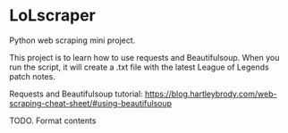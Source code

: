 # LoLscraper
Python web scraping mini project.

This project is to learn how to use requests and Beautifulsoup. 
When you run the script, it will create a .txt file with the latest League of Legends patch notes.

Requests and Beautifulsoup tutorial: https://blog.hartleybrody.com/web-scraping-cheat-sheet/#using-beautifulsoup

TODO. Format contents
